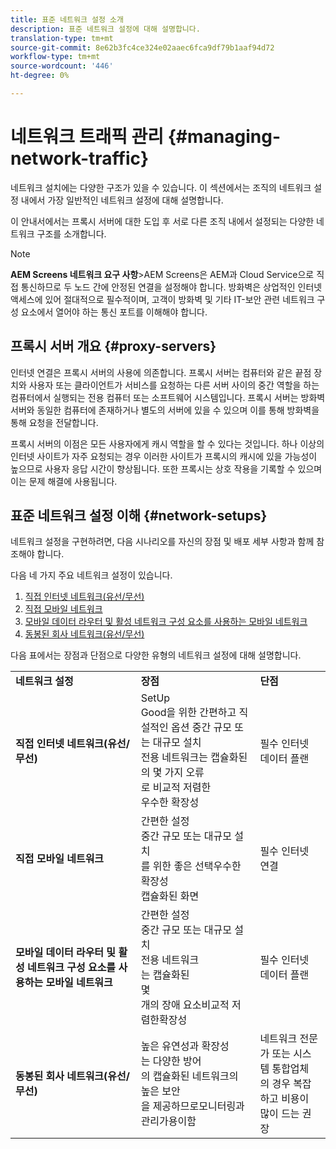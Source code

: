 ```yaml
---
title: 표준 네트워크 설정 소개
description: 표준 네트워크 설정에 대해 설명합니다.
translation-type: tm+mt
source-git-commit: 8e62b3fc4ce324e02aaec6fca9df79b1aaf94d72
workflow-type: tm+mt
source-wordcount: '446'
ht-degree: 0%

---
```



# 네트워크 트래픽 관리 {#managing-network-traffic}

네트워크 설치에는 다양한 구조가 있을 수 있습니다. 이 섹션에서는 조직의 네트워크 설정 내에서 가장 일반적인 네트워크 설정에 대해 설명합니다.

이 안내서에서는 프록시 서버에 대한 도입 후 서로 다른 조직 내에서 설정되는 다양한 네트워크 구조를 소개합니다.

>[!NOTE]
>**AEM Screens 네트워크 요구 사항&#x200B;**>AEM Screens은 AEM과 Cloud Service으로 직접 통신하므로 두 노드 간에 안정된 연결을 설정해야 합니다. 방화벽은 상업적인 인터넷 액세스에 있어 절대적으로 필수적이며, 고객이 방화벽 및 기타 IT-보안 관련 네트워크 구성 요소에서 열어야 하는 통신 포트를 이해해야 합니다.

## 프록시 서버 개요 {#proxy-servers}

인터넷 연결은 프록시 서버의 사용에 의존합니다. 프록시 서버는 컴퓨터와 같은 끝점 장치와 사용자 또는 클라이언트가 서비스를 요청하는 다른 서버 사이의 중간 역할을 하는 컴퓨터에서 실행되는 전용 컴퓨터 또는 소프트웨어 시스템입니다. 프록시 서버는 방화벽 서버와 동일한 컴퓨터에 존재하거나 별도의 서버에 있을 수 있으며 이를 통해 방화벽을 통해 요청을 전달합니다.

프록시 서버의 이점은 모든 사용자에게 캐시 역할을 할 수 있다는 것입니다. 하나 이상의 인터넷 사이트가 자주 요청되는 경우 이러한 사이트가 프록시의 캐시에 있을 가능성이 높으므로 사용자 응답 시간이 향상됩니다. 또한 프록시는 상호 작용을 기록할 수 있으며 이는 문제 해결에 사용됩니다.

## 표준 네트워크 설정 이해 {#network-setups}

네트워크 설정을 구현하려면, 다음 시나리오를 자신의 장점 및 배포 세부 사항과 함께 참조해야 합니다.

다음 네 가지 주요 네트워크 설정이 있습니다.

1. [직접 인터넷 네트워크(유선/무선)](/help/using/direct-internet-network.md)
1. [직접 모바일 네트워크](/help/using/mobile-network.md)
1. [모바일 데이터 라우터 및 활성 네트워크 구성 요소를 사용하는 모바일 네트워크](/help/using/mobile-network-router.md)
1. [동봉된 회사 네트워크(유선/무선)](/help/using/enclosed-corporate-network.md)

다음 표에서는 장점과 단점으로 다양한 유형의 네트워크 설정에 대해 설명합니다.

<table>
 <tbody>
  <tr>
   <td><strong>네트워크 설정</strong></td>
   <td><strong>장점</strong></td>
   <td><strong>단점</strong></td>
  </tr>
  <tr>
   <td><strong>직접 인터넷 네트워크(유선/무선)</strong></td>
   <td>SetUp<br>Good을 위한 간편하고 직설적인 옵션 중간 규모 또는 대규모 설치<br>전용 네트워크는 캡슐화된<br>의 몇 가지 오류<br>로 비교적 저렴한<br>우수한 확장성</td>
   <td>필수 인터넷 데이터 플랜 </td>
  </tr>
    <tr>
   <td><strong>직접 모바일 네트워크</strong></td>
   <td>간편한 설정<br>중간 규모 또는 대규모 설치<br>를 위한 좋은 선택우수한 확장성<br>캡슐화된 화면
</td>
   <td>필수 인터넷 연결</td>
  </tr>
    <tr>
<tr>
   <td><strong>모바일 데이터 라우터 및 활성 네트워크 구성 요소를 사용하는 모바일 네트워크</strong></td>
   <td>간편한 설정<br>중간 규모 또는 대규모 설치<br>전용 네트워크<br>는 캡슐화된<br>몇<br>개의 장애 요소비교적 저렴한확장성</br></td>
   <td>필수 인터넷 데이터 플랜</td>
  </tr>
    <tr>

<td><strong>동봉된 회사 네트워크(유선/무선)</strong></td>
   <td>높은 유연성과 확장성<br>는 다양한 방어<br>의 캡슐화된 네트워크의<br>높은 보안<br>을 제공하므로모니터링과 관리가용이함</td>
   <td>네트워크 전문가 또는 시스템 통합업체<br>의 경우 복잡하고 비용이 많이 드는 권장</td>
  </tr>
  </tr>
 </tbody>
</table>



